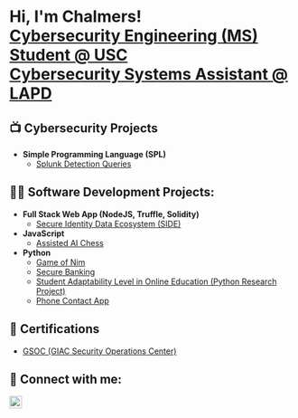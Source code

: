 
<h1>Hi, I'm Chalmers! <br/><a href="https://github.com/ctse55">Cybersecurity Engineering (MS) Student @ USC</a> <br>   
  <a href="https://www.linkedin.com/in/chalmerstse/">Cybersecurity Systems Assistant @ LAPD</a></h1>

<h2>📺 Cybersecurity Projects</h2>

- <b>Simple Programming Language (SPL)</b>
  - [Splunk Detection Queries](https://github.com/joshmadakor1/Sentinel-Lab)


<h2>👨‍💻 Software Development Projects:</h2>

- <b>Full Stack Web App (NodeJS, Truffle, Solidity)</b>
  - [Secure Identity Data Ecosystem (SIDE)](https://github.com/ctse55/SIDE_App)
- <b>JavaScript</b>
  - [Assisted AI Chess](https://github.com/ctse55/CPSC_481_Project_2)
- <b>Python</b>
  - [Game of Nim](https://github.com/ctse55/Game_of_Nim)
  - [Secure Banking](https://github.com/ctse55/Secure-Banking)
  - [Student Adaptability Level in Online Education (Python Research Project)](https://github.com/ctse55/Student-Adaptability-Level-in-Online-Education-)
  - [Phone Contact App](https://github.com/ctse55/Contact-App)</b></i>
  

<h2>📜 Certifications</h2>

- [GSOC (GIAC Security Operations Center)](https://www.credly.com/earner/earned/badge/d26547bd-b8ca-4043-8327-44ecb4aa4a2c) 


<h2> 🤳 Connect with me:</h2>

[<img align="left" alt="ChalmersTse | LinkedIn" width="22px" src="https://cdn.jsdelivr.net/npm/simple-icons@v3/icons/linkedin.svg" />][linkedin]

[linkedin]: https://www.linkedin.com/in/chalmerstse/
